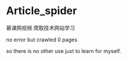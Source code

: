# Article_spider
慕课网视频 爬取技术网站学习


no error but crawled 0 pages

so there is no other use just to learn for myself.
